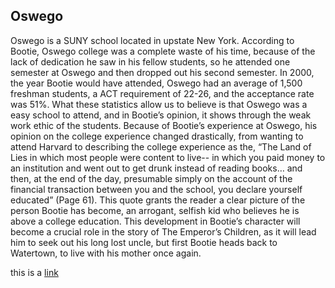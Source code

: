 ## Oswego

Oswego is a SUNY school located in upstate New York. According to Bootie, Oswego college was a complete waste of his time, because of the lack of dedication he saw in his fellow students, so he attended one semester at Oswego and then dropped out his second semester. In 2000, the year Bootie would have attended, Oswego had an average of 1,500 freshman students, a ACT requirement of 22-26, and the acceptance rate was 51%. What these statistics allow us to believe is that Oswego was a easy school to attend, and in Bootie’s opinion, it shows through the weak work ethic of the students. Because of Bootie’s experience at Oswego, his opinion on the college experience changed drastically, from wanting to attend Harvard to describing the college experience as the, “The Land of Lies in which most people were content to live-- in which you paid money to an institution and went out to get drunk instead of reading books… and then, at the end of the day, presumable simply on the account of the financial transaction between you and the school, you declare yourself educated” (Page 61). This quote grants the reader a clear picture of the person Bootie has become, an arrogant, selfish kid who believes he is above a college education. This development in Bootie’s character will become a crucial role in the story of The Emperor’s Children, as it will lead him to seek out his long lost uncle, but first Bootie heads back to Watertown, to live with his mother once again.


this is a [link](https://en.wikipedia.org/wiki/State_University_of_New_York_at_Oswego)
